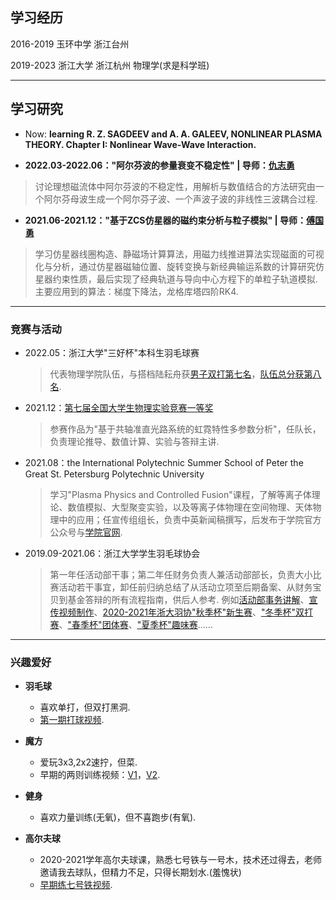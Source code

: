 
<!--You can use the [editor on GitHub](https://github.com/Kexun-S/skx.github.io/edit/gh-pages/index.md) to maintain and preview the content for your website in Markdown files.

Whenever you commit to this repository, GitHub Pages will run [Jekyll](https://jekyllrb.com/) to rebuild the pages in your site, from the content in your Markdown files.
-->

## 学习经历

2016-2019 玉环中学 浙江台州

2019-2023 浙江大学 浙江杭州 物理学(求是科学班)

***

## 学习研究

+ Now: **learning R. Z. SAGDEEV and A. A. GALEEV, NONLINEAR PLASMA THEORY. Chapter I: Nonlinear Wave-Wave Interaction.**

+ **2022.03-2022.06："阿尔芬波的参量衰变不稳定性"  | 导师：[仇志勇](https://person.zju.edu.cn/zhiyong)**
> 讨论理想磁流体中阿尔芬波的不稳定性，用解析与数值结合的方法研究由一个阿尔芬母波生成一个阿尔芬子波、一个声波子波的非线性三波耦合过程.

+ **2021.06-2021.12："基于ZCS仿星器的磁约束分析与粒子模拟"  | 导师：[傅国勇](https://person.zju.edu.cn/gyfu)**
> 学习仿星器线圈构造、静磁场计算算法，用磁力线推进算法实现磁面的可视化与分析，通过仿星器磁轴位置、旋转变换与新经典输运系数的计算研究仿星器约束性质，最后实现了经典轨道与导向中心方程下的单粒子轨道模拟. 主要应用到的算法：梯度下降法，龙格库塔四阶RK4.

***

### 竞赛与活动

+ 2022.05：浙江大学"三好杯"本科生羽毛球赛  
  > 代表物理学院队伍，与搭档陆耘舟获[男子双打第七名](https://mp.weixin.qq.com/s/5MXqAAU2VfWMeZQtuuIeBQ)，[队伍总分获第八名](https://mp.weixin.qq.com/s/zANIu5eBpIxpdwD-kLp-HA).

+ 2021.12：[第七届全国大学生物理实验竞赛一等奖](http://wlsycx.moocollege.com/)     
  > 参赛作品为"基于共轴准直光路系统的虹霓特性多参数分析"，任队长，负责理论推导、数值计算、实验与答辩主讲.

+ 2021.08：the International Polytechnic Summer School of Peter the Great St. Petersburg Polytechnic University  
  > 学习"Plasma Physics and Controlled Fusion"课程，了解等离子体理论、数值模拟、大型聚变实验，以及等离子体物理在空间物理、天体物理中的应用；任宣传组组长，负责中英新闻稿撰写，后发布于学院官方公众号与[学院官网](http://physics.zju.edu.cn/2021/0816/c39060a2415159/page.htm).

+ 2019.09-2021.06：浙江大学学生羽毛球协会  
  > 第一年任活动部干事；第二年任财务负责人兼活动部部长，负责大小比赛活动若干事宜，卸任前归纳总结了从活动立项至后期备案、从财务宝贝到基金答辩的所有流程指南，供后人参考.
  > 例如[活动部事务讲解](https://www.bilibili.com/video/BV1Uy4y167Zd?share_source=copy_web)、[宣传视频制作](https://www.bilibili.com/video/BV17K4y1Z7sd?share_source=copy_web)、[2020-2021年浙大羽协"秋季杯"新生赛](https://mp.weixin.qq.com/s/kiPYSukOzIjN3pML6V20Hw)、["冬季杯"双打赛](https://mp.weixin.qq.com/s/_CTKX8mlmw2uOPi7g53dpw)、["春季杯"团体赛](https://mp.weixin.qq.com/s/QLGGSuIXNk4uKIioCXunfg)、["夏季杯"趣味赛](https://mp.weixin.qq.com/s/DXT_I5EfFoJR3V0Rbb-Icg)……

***

### 兴趣爱好

+ **羽毛球**  
  - 喜欢单打，但双打黑洞.
  - [第一期打球视频](https://www.bilibili.com/video/BV1br4y1v7Mf?share_source=copy_web).

+ **魔方**  
  - 爱玩3x3,2x2速拧，但菜.
  - 早期的两则训练视频：[V1](https://www.bilibili.com/video/BV1Up4y1D7bq?share_source=copy_web)，[V2](https://www.bilibili.com/video/BV1yK411n7LW?share_source=copy_web).

+ **健身**
  - 喜欢力量训练(无氧)，但不喜跑步(有氧).

+ **高尔夫球**
  - 2020-2021学年高尔夫球课，熟悉七号铁与一号木，技术还过得去，老师邀请我去球队，但精力不足，只得长期划水.(羞愧状)
  - [早期练七号铁视频](https://www.bilibili.com/video/BV1Dv411r7ji?share_source=copy_web).

<!--
```markdown
Syntax highlighted code block

# Header 1
## Header 2
### Header 3

- Bulleted
- List

1. Numbered
2. List

**Bold** and _Italic_ and `Code` text

[Link](url) and ![Image](src)
```
-->
<!--
For more details see [Basic writing and formatting syntax](https://docs.github.com/en/github/writing-on-github/getting-started-with-writing-and-formatting-on-github/basic-writing-and-formatting-syntax).

### Jekyll Themes

Your Pages site will use the layout and styles from the Jekyll theme you have selected in your [repository settings](https://github.com/Kexun-S/skx.github.io/settings/pages). The name of this theme is saved in the Jekyll `_config.yml` configuration file.

### Support or Contact

Having trouble with Pages? Check out our [documentation](https://docs.github.com/categories/github-pages-basics/) or [contact support](https://support.github.com/contact) and we’ll help you sort it out.
-->
